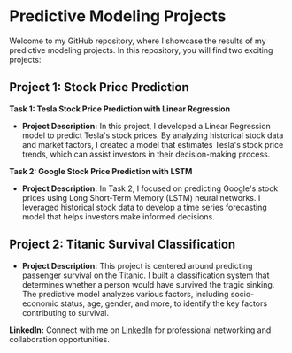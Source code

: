 

# Predictive Modeling Projects

Welcome to my GitHub repository, where I showcase the results of my predictive modeling projects. In this repository, you will find two exciting projects:

## Project 1: Stock Price Prediction

**Task 1: Tesla Stock Price Prediction with Linear Regression**

- **Project Description:** In this project, I developed a Linear Regression model to predict Tesla's stock prices. By analyzing historical stock data and market factors, I created a model that estimates Tesla's stock price trends, which can assist investors in their decision-making process.

**Task 2: Google Stock Price Prediction with LSTM**

- **Project Description:** In Task 2, I focused on predicting Google's stock prices using Long Short-Term Memory (LSTM) neural networks. I leveraged historical stock data to develop a time series forecasting model that helps investors make informed decisions.

## Project 2: Titanic Survival Classification

- **Project Description:** This project is centered around predicting passenger survival on the Titanic. I built a classification system that determines whether a person would have survived the tragic sinking. The predictive model analyzes various factors, including socio-economic status, age, gender, and more, to identify the key factors contributing to survival.

**LinkedIn:** Connect with me on [LinkedIn]( https://www.linkedin.com/in/harsh-k-aade-144b51206 ) for professional networking and collaboration opportunities.
